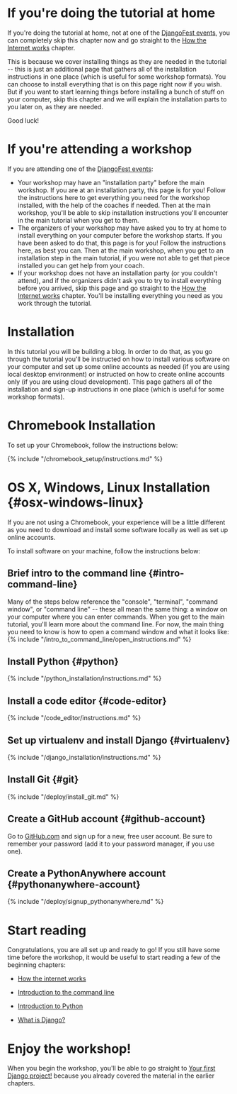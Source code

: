 # If you're doing the tutorial at home

If you're doing the tutorial at home, not at one of the [DjangoFest events](https://djangogirls.org/events/), you can completely skip this chapter now and go straight to the [How the Internet works](../how_the_internet_works/README.md) chapter.

This is because we cover installing things as they are needed in the tutorial -- this is just an additional page that gathers all of the installation instructions in one place (which is useful for some workshop formats). You can choose to install everything that is on this page right now if you wish. But if you want to start learning things before installing a bunch of stuff on your computer, skip this chapter and we will explain the installation parts to you later on, as they are needed.

Good luck!

# If you're attending a workshop

If you are attending one of the [DjangoFest events](https://djangogirls.org/events/):
- Your workshop may have an "installation party" before the main workshop. If you are at an installation party, this page is for you! Follow the instructions here to get everything you need for the workshop installed, with the help of the coaches if needed. Then at the main workshop, you'll be able to skip installation instructions you'll encounter in the main tutorial when you get to them.
- The organizers of your workshop may have asked you to try at home to install everything on your computer before the workshop starts. If you have been asked to do that, this page is for you! Follow the instructions here, as best you can. Then at the main workshop, when you get to an installation step in the main tutorial, if you were not able to get that piece installed you can get help from your coach.
- If your workshop does not have an installation party (or you couldn't attend), and if the organizers didn't ask you to try to install everything before you arrived, skip this page and go straight to the [How the Internet works](../how_the_internet_works/README.md) chapter. You'll be installing everything you need as you work through the tutorial.

# Installation
In this tutorial you will be building a blog. In order to do that, as you go through the tutorial you'll be instructed on how to
install various software on your computer and set up some online accounts as needed (if you are using local desktop environment) or instructed on how to create online accounts only (if you are using cloud development). This page gathers all of the installation and sign-up instructions in one place (which is useful for some workshop formats).

# Chromebook Installation
To set up your Chromebook, follow the instructions below:

<!--sec data-title="Chromebook setup (if you're using one)"
data-id="chromebook_setup" data-collapse=true ces-->
{% include "/chromebook_setup/instructions.md" %}
<!--endsec-->


# OS X, Windows, Linux Installation {#osx-windows-linux}
If you are not using a Chromebook, your experience will be a little different as you need to download and install some software locally as well as set up online accounts.

To install software on your machine, follow the instructions below:

## Brief intro to the command line {#intro-command-line}
Many of the steps below reference the "console", "terminal", "command window", or "command line" -- these all mean the same thing: a window on your computer where you can enter commands. When you get to the main tutorial, you'll learn more about the command line. For now, the main thing you need to know is how to open a command window and what it looks like:
{% include "/intro_to_command_line/open_instructions.md" %}

## Install Python {#python}
{% include "/python_installation/instructions.md" %}

## Install a code editor {#code-editor}
{% include "/code_editor/instructions.md" %}

## Set up virtualenv and install Django {#virtualenv}
{% include "/django_installation/instructions.md" %}

## Install Git {#git}
{% include "/deploy/install_git.md" %}

## Create a GitHub account {#github-account}
Go to [GitHub.com](https://www.github.com) and sign up for a new, free user account. Be sure to remember your password (add it to your password manager, if you use one).

## Create a PythonAnywhere account {#pythonanywhere-account}
{% include "/deploy/signup_pythonanywhere.md" %}


# Start reading

Congratulations, you are all set up and ready to go! If you still have some time before the workshop, it would be useful to start reading a few of the beginning chapters:

* [How the internet works](../how_the_internet_works/README.md)

* [Introduction to the command line](../intro_to_command_line/README.md)

* [Introduction to Python](../python_introduction/README.md)

* [What is Django?](../django/README.md)


# Enjoy the workshop!

When you begin the workshop, you'll be able to go straight to [Your first Django project!](../django_start_project/README.md) because you already covered the material in the earlier chapters.
